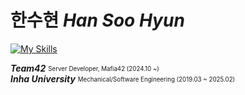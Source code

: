 # 한수현 *Han Soo Hyun*

[![My Skills](https://skillicons.dev/icons?i=java,kotlin,spring,hibernate,gradle,mysql,redis)](https://skillicons.dev)

***Team42***  <sub><sup>Server Developer, Mafia42 (2024.10 ~)</sup></sub>  
***Inha University***  <sub><sup>Mechanical/Software Engineering (2019.03 ~ 2025.02)</sup></sub>
